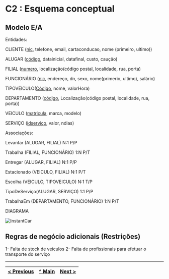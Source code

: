 # C2 : Esquema conceptual

## Modelo E/A
Entidades:

CLIENTE (<ins>nic</ins>, telefone, email, cartaconducao, nome (primeiro, ultimo))

ALUGAR (<ins>código</ins>, datainicial, datafinal, custo, caução)

FILIAL (<ins>numero</ins>, localização(código postal, localidade, rua, porta)

FUNCIONÁRIO (<ins>nic</ins>, endereço, dn, sexo, nome(primerio, ultimo), salário)

TIPOVEICULO(<ins>Código</ins>, nome, valorHora)

DEPARTAMENTO (<ins>código</ins>, Localização(código postal, localidade, rua, porta))

VEICULO (<ins>matricula</ins>, marca, modelo)

SERVIÇO (<ins>idserviço</ins>, valor, ndias)

Associações:

Levantar (ALUGAR, FILIAL) N:1 P/P

Trabalha (FILIAL, FUNCIONÁRIO) 1:N P/T

Entregar (ALUGAR, FILIAL) N:1 P/P

Estacionado (VEICULO, FILIAL) N:1 P/T

Escolha (VEICULO, TIPOVEICULO) N:1 T/P

TipoDeServiço(ALUGAR, SERVIÇO) 1:1 P/P

TrabalhaEm (DEPARTAMENTO, FUNCIONÁRIO) 1:N P/T

DIAGRAMA 


![InstantCar](https://user-images.githubusercontent.com/96230913/174440125-1e7a643a-90ba-4ca7-9ff5-08d8f7098bee.png)





## Regras de negócio adicionais (Restrições)
1- Falta de stock de veiculos
2- Falta de profissionais para efetuar o transporte do serviço

---
[< Previous](rebd01.md) | [^ Main](https://github.com/exemploTrabalho/reportSIBD/) | [Next >](rebd03.md)
:--- | :---: | ---: 

